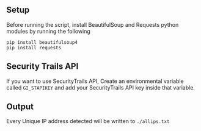 ## Setup
Before running the script, install BeautifulSoup and Requests python modules by running the following
```
pip install beautifulsoup4
pip install requests
```

## Security Trails API
If you want to use SecurityTrails API, Create an environmental variable called `GI_STAPIKEY` and add your SecurityTrails API key inside that variable.

## Output
Every Unique IP address detected will be written to `./allips.txt`